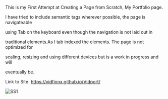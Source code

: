 
This is my First Attempt at Creating a Page from Scratch, My Portfolio page.

I have tried to include semantic tags wherever possible, the page is navigateable 

using Tab on the keyboard even though the navigation is not laid out in 

traditional elements.As I tab indexed the elements. The page is not optimized for 

scaling, resizing and using different devices but is a work in progress and will 

eventually be.

Link to Site: https://vidfinnx.github.io/Vidport/

![SS1](https://user-images.githubusercontent.com/79023746/113545581-4848c780-959f-11eb-97f4-956ebf57ba92.png)

